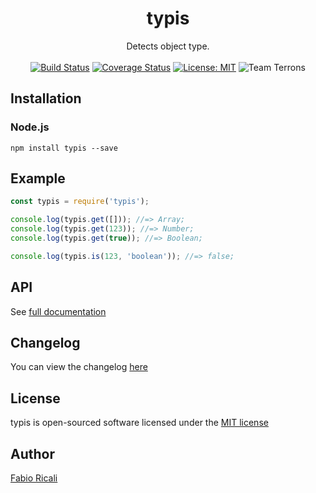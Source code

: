 <div align="center">
<h1>typis</h1>
Detects object type.
<br/><br/>
<a href="https://travis-ci.org/fabioricali/typis" target="_blank"><img src="https://travis-ci.org/fabioricali/typis.svg?branch=master" title="Build Status"/></a>
<a href="https://coveralls.io/github/fabioricali/typis?branch=master" target="_blank"><img src="https://coveralls.io/repos/github/fabioricali/typis/badge.svg?branch=master" title="Coverage Status"/></a>
<a href="https://opensource.org/licenses/MIT" target="_blank"><img src="https://img.shields.io/badge/License-MIT-yellow.svg" title="License: MIT"/></a>
<img src="https://img.shields.io/badge/team-terrons-orange.svg" title="Team Terrons"/>
</div>

## Installation

### Node.js
```
npm install typis --save
```

## Example

```javascript
const typis = require('typis');

console.log(typis.get([])); //=> Array;
console.log(typis.get(123)); //=> Number;
console.log(typis.get(true)); //=> Boolean;

console.log(typis.is(123, 'boolean')); //=> false;
```

## API
See <a href="https://github.com/fabioricali/typis/blob/master/api.md">full documentation</a>

## Changelog
You can view the changelog <a target="_blank" href="https://github.com/fabioricali/typis/blob/master/CHANGELOG.md">here</a>

## License
typis is open-sourced software licensed under the <a target="_blank" href="http://opensource.org/licenses/MIT">MIT license</a>

## Author
<a target="_blank" href="http://rica.li">Fabio Ricali</a>